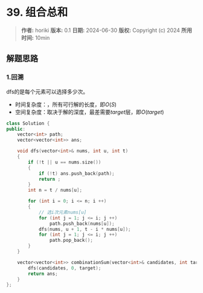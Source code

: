 # 39. 组合总和

> **作者:** horiki
> **版本:** 0.1
> **日期:** 2024-06-30
> **版权:** Copyright (c) 2024
> **所用时间:** 10min

## 解题思路
### 1.回溯

dfs的是每个元素可以选择多少次。

- 时间复杂度：，所有可行解的长度，即$O(S)$
- 空间复杂度：取决于解的深度，最差需要$target$层，即$O(target)$

```C++
class Solution {
public:
    vector<int> path;
    vector<vector<int>> ans;

    void dfs(vector<int>& nums, int u, int t)
    {
        if (!t || u == nums.size()) 
        {
            if (!t) ans.push_back(path);
            return ;
        }
        int n = t / nums[u];

        for (int i = 0; i <= n; i ++)
        {
            // 选i次元素nums[u]
            for (int j = 1; j <= i; j ++) 
                path.push_back(nums[u]);
            dfs(nums, u + 1, t - i * nums[u]);
            for (int j = 1; j <= i; j ++) 
                path.pop_back();
        }
    }

    vector<vector<int>> combinationSum(vector<int>& candidates, int target) {
        dfs(candidates, 0, target);
        return ans;
    }
};
```